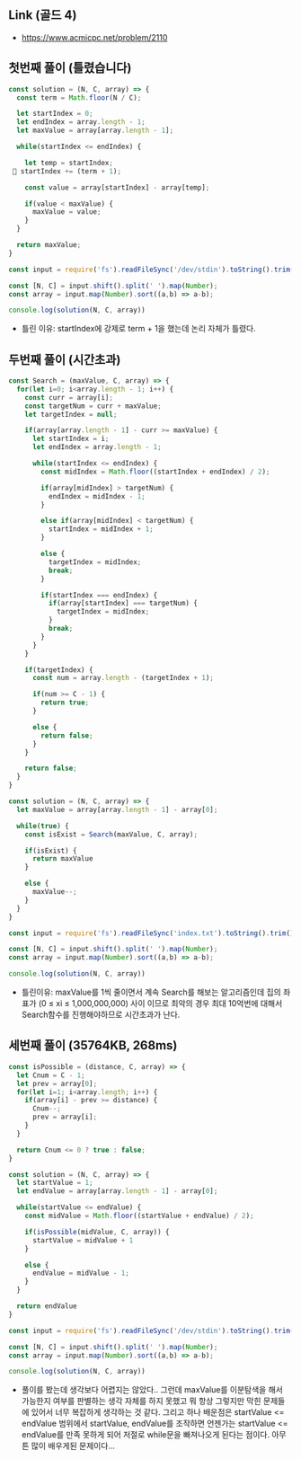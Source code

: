 ## Link (골드 4)    

- https://www.acmicpc.net/problem/2110

## 첫번째 풀이 (틀렸습니다)        

```javascript
const solution = (N, C, array) => {
  const term = Math.floor(N / C);

  let startIndex = 0;
  let endIndex = array.length - 1;
  let maxValue = array[array.length - 1];

  while(startIndex <= endIndex) {

    let temp = startIndex;
 🌟 startIndex += (term + 1);

    const value = array[startIndex] - array[temp];

    if(value < maxValue) {
      maxValue = value;
    }
  }

  return maxValue;
}

const input = require('fs').readFileSync('/dev/stdin').toString().trim().split('\n');

const [N, C] = input.shift().split(' ').map(Number);
const array = input.map(Number).sort((a,b) => a-b);

console.log(solution(N, C, array))
```

- 틀린 이유: startIndex에 강제로 term + 1을 했는데 논리 자체가 틀렸다.

## 두번째 풀이 (시간초과)

```javascript
const Search = (maxValue, C, array) => {
  for(let i=0; i<array.length - 1; i++) {
    const curr = array[i];
    const targetNum = curr + maxValue;
    let targetIndex = null;

    if(array[array.length - 1] - curr >= maxValue) {
      let startIndex = i;
      let endIndex = array.length - 1;

      while(startIndex <= endIndex) {
        const midIndex = Math.floor((startIndex + endIndex) / 2);

        if(array[midIndex] > targetNum) {
          endIndex = midIndex - 1;
        }

        else if(array[midIndex] < targetNum) {
          startIndex = midIndex + 1;
        }

        else {
          targetIndex = midIndex;
          break;
        }

        if(startIndex === endIndex) {
          if(array[startIndex] === targetNum) {
            targetIndex = midIndex;
          }
          break;
        }
      }
    }

    if(targetIndex) {
      const num = array.length - (targetIndex + 1);

      if(num >= C - 1) {
        return true;
      }

      else {
        return false;
      }
    }

    return false;
  }
}

const solution = (N, C, array) => {
  let maxValue = array[array.length - 1] - array[0];

  while(true) {
    const isExist = Search(maxValue, C, array);

    if(isExist) {
      return maxValue
    }

    else {
      maxValue--;
    }    
  }
}

const input = require('fs').readFileSync('index.txt').toString().trim().split('\n');

const [N, C] = input.shift().split(' ').map(Number);
const array = input.map(Number).sort((a,b) => a-b);

console.log(solution(N, C, array))
```

- 틀린이유: maxValue를 1씩 줄이면서 계속 Search를 해보는 알고리즘인데 집의 좌표가 (0 ≤ xi ≤ 1,000,000,000) 사이 이므로 최악의 경우 최대 10억번에 대해서 Search함수를 진행해야하므로 시간초과가 난다.  


## 세번째 풀이 (35764KB, 268ms)  

```javascript
const isPossible = (distance, C, array) => {
  let Cnum = C - 1;
  let prev = array[0];
  for(let i=1; i<array.length; i++) {
    if(array[i] - prev >= distance) {
      Cnum--;
      prev = array[i];
    }
  }

  return Cnum <= 0 ? true : false;
}

const solution = (N, C, array) => {
  let startValue = 1;
  let endValue = array[array.length - 1] - array[0];

  while(startValue <= endValue) {
    const midValue = Math.floor((startValue + endValue) / 2);

    if(isPossible(midValue, C, array)) {
      startValue = midValue + 1
    }

    else {
      endValue = midValue - 1;
    }
  }

  return endValue
}

const input = require('fs').readFileSync('/dev/stdin').toString().trim().split('\n');

const [N, C] = input.shift().split(' ').map(Number);
const array = input.map(Number).sort((a,b) => a-b);

console.log(solution(N, C, array))
```

- 풀이를 봤는데 생각보다 어렵지는 않았다.. 그런데 maxValue를 이분탐색을 해서 가능한지 여부를 판별하는 생각 자체를 하지 못했고 뭐 항상 그렇지만 막힌 문제들에 있어서 너무 복잡하게 생각하는 것 같다. 그리고 하나 배운점은 startValue <= endValue 범위에서 startValue, endValue를 조작하면 언젠가는 startValue <= endValue를 만족 못하게 되어 저절로 while문을 빠져나오게 된다는 점이다. 아무튼 많이 배우게된 문제이다...
